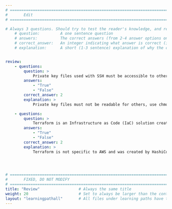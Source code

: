 ```yaml
---
# ================================================================================
#       Edit
# ================================================================================

# Always 3 questions. Should try to test the reader's knowledge, and reinforce the key points you want them to remember.
    # question:         A one sentence question
    # answers:          The correct answers (from 2-4 answer options only). Should be surrounded by quotes.
    # correct_answer:   An integer indicating what answer is correct (index starts from 0)
    # explanation:      A short (1-3 sentence) explanation of why the correct answer is correct. Can add aditional context if desired


review:
    - questions:
        question: >
            Private key files used with SSH must be accessible to others (read permission).
        answers:
            - "True"
            - "False"
        correct_answer: 2                     
        explanation: >
            Private key files must not be readable for others, use chmod 400 to set the permission

    - questions:
        question: >
            Terraform is an Infrastructure as Code (IaC) solution created by AWS.
        answers:
            - "True"
            - "False"
        correct_answer: 2                     
        explanation: >
            Terraform is not specific to AWS and was created by HashiCorp.
               



# ================================================================================
#       FIXED, DO NOT MODIFY
# ================================================================================
title: "Review"                 # Always the same title
weight: 20                      # Set to always be larger than the content in this path
layout: "learningpathall"       # All files under learning paths have this same wrapper
---
```


